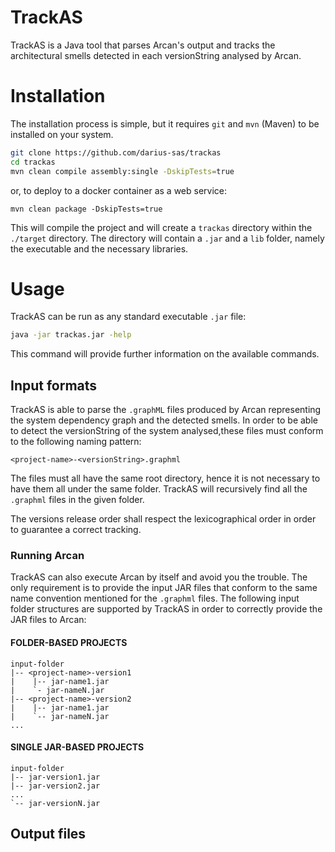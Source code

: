 # TrackAS
TrackAS is a Java tool that parses Arcan's output and tracks the architectural smells detected in each versionString analysed by Arcan.

# Installation
The installation process is simple, but it requires `git` and `mvn` (Maven) to be installed on your system.
```bash
git clone https://github.com/darius-sas/trackas
cd trackas
mvn clean compile assembly:single -DskipTests=true
```
or, to deploy to a docker container as a web service:
```
mvn clean package -DskipTests=true
```

This will compile the project and will create a `trackas` directory within the `./target` directory.
The directory will contain a `.jar` and a `lib` folder, namely the executable and the necessary libraries.

# Usage
TrackAS can be run as any standard executable `.jar` file:
```bash
java -jar trackas.jar -help
```
This command will provide further information on the available commands.

## Input formats
TrackAS is able to parse the `.graphML` files produced by Arcan representing the system dependency graph and the detected smells.
In order to be able to detect the versionString of the system analysed,these files must conform to the following naming pattern:
```
<project-name>-<versionString>.graphml
```
The files must all have the same root directory, hence it is not necessary to have them all under the same folder.
TrackAS will recursively find all the `.graphml` files in the given folder.

The versions release order shall respect the lexicographical order in order to guarantee a correct tracking.

### Running Arcan
TrackAS can also execute Arcan by itself and avoid you the trouble. The only requirement is to provide the input JAR files that conform to the same name convention mentioned for the `.graphml` files.
The following input folder structures are supported by TrackAS in order to correctly provide the JAR files to Arcan:
#### FOLDER-BASED PROJECTS
```
input-folder
|-- <project-name>-version1
|    |-- jar-name1.jar
|    `- jar-nameN.jar
|-- <project-name>-version2
|    |-- jar-name1.jar
|    `-- jar-nameN.jar
...
```
#### SINGLE JAR-BASED PROJECTS
```
input-folder
|-- jar-version1.jar
|-- jar-version2.jar
...
`-- jar-versionN.jar
```

## Output files
